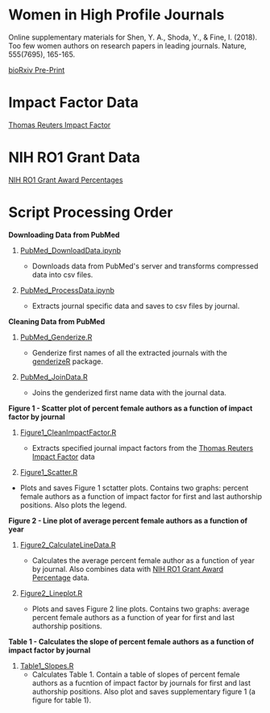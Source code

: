# Women in High Profile Journals

Online supplementary materials for Shen, Y. A., Shoda, Y., & Fine, I. (2018). Too few women authors on research papers in leading journals. Nature, 555(7695), 165-165.

[bioRxiv Pre-Print](https://www.biorxiv.org/content/early/2018/03/02/275362)

# Impact Factor Data

[Thomas Reuters Impact Factor](https://jcr.incites.thomsonreuters.com/JCRJournalHomeAction.action)

# NIH RO1 Grant Data

[NIH RO1 Grant Award Percentages](https://report.nih.gov/nihdatabook/charts/Default.aspx?sid=0&index=1&catId=15&chartId=172)

# Script Processing Order

**Downloading Data from PubMed**
1. [PubMed_DownloadData.ipynb](https://github.com/VisCog/Women_in_high_profile_journals/blob/master/Women_in_High_Profile_Journals/Code/PubMed_DownloadData.ipynb)
	* Downloads data from PubMed's server and transforms compressed data into csv files.

2. [PubMed_ProcessData.ipynb](https://github.com/VisCog/Women_in_high_profile_journals/blob/master/Women_in_High_Profile_Journals/Code/PubMed_ProcessData.ipynb)
	* Extracts journal specific data and saves to csv files by journal.

**Cleaning Data from PubMed**
1. [PubMed_Genderize.R](https://github.com/VisCog/Women_in_high_profile_journals/blob/master/Women_in_High_Profile_Journals/Code/PubMed_Genderize.R)
	* Genderize first names of all the extracted journals with the [genderizeR](https://kalimu.github.io/project/genderizer/) package.

2. [PubMed_JoinData.R](https://github.com/VisCog/Women_in_high_profile_journals/blob/master/Women_in_High_Profile_Journals/Code/PubMed_JoinData.R)
	* Joins the genderized first name data with the journal data.

**Figure 1 - Scatter plot of percent female authors as a function of impact factor by journal**
1. [Figure1_CleanImpactFactor.R](https://github.com/VisCog/Women_in_high_profile_journals/blob/master/Women_in_High_Profile_Journals/Code/Figure1_CleanImpactFactor.R)
	* Extracts specified journal impact factors from the [Thomas Reuters Impact Factor](https://jcr.incites.thomsonreuters.com/JCRJournalHomeAction.action) data

2. [Figure1_Scatter.R](https://github.com/VisCog/Women_in_high_profile_journals/blob/master/Women_in_High_Profile_Journals/Code/Figure1_Scatter.R)
* Plots and saves Figure 1 sctatter plots. Contains two graphs: percent female authors as a function of impact factor for first and last authorship positions. Also plots the legend.

**Figure 2 - Line plot of average percent female authors as a function of year**
1. [Figure2_CalculateLineData.R](https://github.com/VisCog/Women_in_high_profile_journals/blob/master/Women_in_High_Profile_Journals/Code/Figure2_CalculateLineData.R)
	* Calculates the average percent female author as a function of year by journal. Also combines data with [NIH RO1 Grant Award Percentage](https://report.nih.gov/nihdatabook/charts/Default.aspx?sid=0&index=1&catId=15&chartId=172) data.

2. [Figure2_Lineplot.R](https://github.com/VisCog/Women_in_high_profile_journals/blob/master/Women_in_High_Profile_Journals/Code/Figure2_Lineplot.R)
	* Plots and saves Figure 2 line plots. Contains two graphs: average percent female authors as a function of year for first and last authorship positions. 

**Table 1 - Calculates the slope of percent female authors as a function of impact factor by journal**
1. [Table1_Slopes.R](https://github.com/VisCog/Women_in_high_profile_journals/blob/master/Women_in_High_Profile_Journals/Code/Table1_Slopes.R)
	* Calculates Table 1. Contain a table of slopes of percent female authors as a fucntion of impact factor by journals for first and last authorship positions. Also plot and saves supplementary figure 1 (a figure for table 1).
